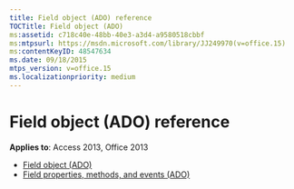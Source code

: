 ```yaml
---
title: Field object (ADO) reference
TOCTitle: Field object (ADO)
ms:assetid: c718c40e-48bb-40e3-a3d4-a9580518cbbf
ms:mtpsurl: https://msdn.microsoft.com/library/JJ249970(v=office.15)
ms:contentKeyID: 48547634
ms.date: 09/18/2015
mtps_version: v=office.15
ms.localizationpriority: medium
---
```


# Field object (ADO) reference

**Applies to**: Access 2013, Office 2013

- [Field object (ADO)](field-object-ado.md)
- [Field properties, methods, and events (ADO)](field-properties-methods-and-events-ado.md)

